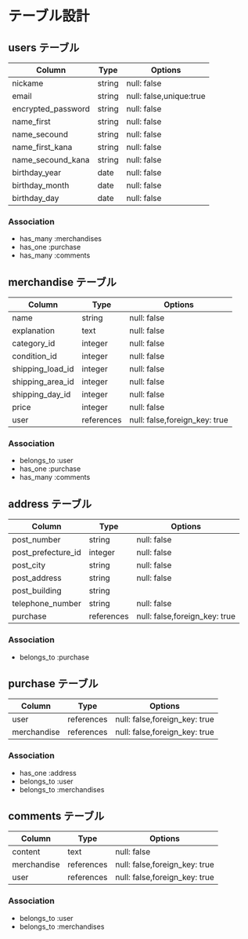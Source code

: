 # テーブル設計

## users テーブル

| Column             | Type   | Options     |
| ------------------ | ------ | ----------- |
| nickame            | string | null: false |
| email              | string | null: false,unique:true|
| encrypted_password | string | null: false |
| name_first         | string | null: false |
| name_secound       | string | null: false |
| name_first_kana    | string | null: false |
| name_secound_kana  | string | null: false |
| birthday_year      | date   | null: false |
| birthday_month     | date   | null: false |
| birthday_day       | date   | null: false |

### Association

- has_many :merchandises
- has_one :purchase
- has_many :comments

## merchandise テーブル

| Column          | Type       | Options                       |
| --------------- | ---------- | ----------------------------- |
| name            | string     | null: false                   |
| explanation     | text       | null: false                   |
| category_id     | integer    | null: false                   |
| condition_id    | integer    | null: false                   |
| shipping_load_id| integer    | null: false                   |
| shipping_area_id| integer    | null: false                   |
| shipping_day_id | integer    | null: false                   |
| price           | integer    | null: false                   |
| user            | references | null: false,foreign_key: true |


### Association

- belongs_to :user
- has_one :purchase
- has_many :comments

## address テーブル

| Column              | Type       | Options                       |
| ------------------- | ---------- | ----------------------------- |
| post_number         | string     | null: false                   |
| post_prefecture_id  | integer    | null: false                   |
| post_city           | string     | null: false                   |
| post_address        | string     | null: false                   |
| post_building       | string     |                               |
| telephone_number    | string     | null: false                   |
| purchase            | references | null: false,foreign_key: true |



### Association

- belongs_to :purchase

## purchase テーブル

| Column           | Type       | Options                       |
| ---------------- | ---------- | ----------------------------- |
| user             | references | null: false,foreign_key: true |
| merchandise      | references | null: false,foreign_key: true |


### Association

- has_one :address
- belongs_to :user
- belongs_to :merchandises

## comments テーブル

| Column     | Type       | Options                       |
| ---------- | ---------- | ----------------------------- |
| content    | text       | null: false                   |
| merchandise| references | null: false,foreign_key: true |
| user       | references | null: false,foreign_key: true |

### Association

- belongs_to :user
- belongs_to :merchandises